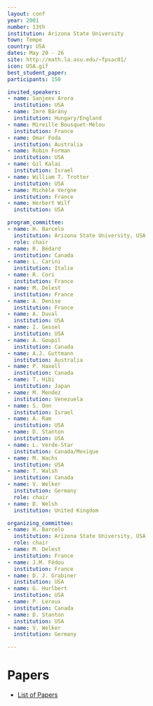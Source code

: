 ```yaml
---
layout: conf
year: 2001
number: 13th
institution: Arizona State University
town: Tempe
country: USA
dates: May 20 - 26
site: http://math.la.asu.edu/~fpsac01/
icon: USA.gif
best_student_paper:
participants: 150

invited_speakers:
- name: Sanjeev Arora
  institution: USA
- name: Imre Bárány
  institution: Hungary/England
- name: Mireille Bousquet-Mélou
  institution: France
- name: Omar Foda
  institution: Australia
- name: Robin Forman
  institution: USA
- name: Gil Kalai
  institution: Israel
- name: William T. Trotter
  institution: USA
- name: Michèle Vergne
  institution: France
- name: Herbert Wilf
  institution: USA

program_committee:
- name: H. Barcelo
  institution: Arizona State University, USA
  role: chair
- name: R. Bédard
  institution: Canada
- name: L. Carini
  institution: Italie
- name: R. Cori
  institution: France
- name: M. Delest
  institution: France
- name: A. Denise
  institution: France
- name: A. Duval
  institution: USA
- name: I. Gessel
  institution: USA
- name: A. Goupil
  institution: Canada
- name: A.J. Guttmann
  institution: Australia
- name: P. Haxell
  institution: Canada
- name: T. Hibi
  institution: Japan
- name: M. Mendez
  institution: Venezuela
- name: S. Onn
  institution: Israel
- name: A. Ram
  institution: USA
- name: D. Stanton
  institution: USA
- name: L. Verde-Star
  institution: Canada/Mexique
- name: M. Wachs
  institution: USA
- name: T. Walsh
  institution: Canada
- name: V. Welker
  institution: Germany
  role: chair
- name: D. Welsh
  institution: United Kingdom

organizing_committee:
- name: H. Barcelo
  institution: Arizona State University, USA
  role: chair
- name: M. Delest
  institution: France
- name: J.M. Fédou
  institution: France
- name: D. J. Grabiner
  institution: USA
- name: G. Hurlbert
  institution: USA
- name: P. Leroux
  institution: Canada
- name: D. Stanton
  institution: USA
- name: V. Welker
  institution: Germany

---
```

# Papers

- <A HREF="articles.html">List of Papers</A>
